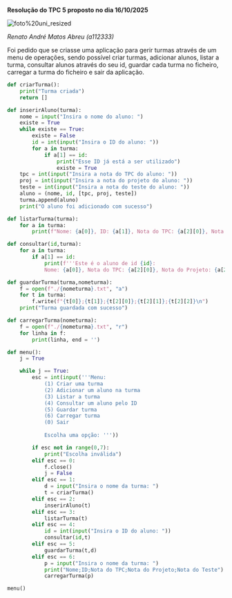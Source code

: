 **Resolução do TPC 5 proposto no dia 16/10/2025**

![foto%20uni_resized](https://github.com/user-attachments/assets/8d5bd67c-d7d0-468e-9623-002e6451df77)

*Renato André Matos Abreu (a112333)*

Foi pedido que se criasse uma aplicação para gerir turmas através de um menu de operações, sendo possível criar turmas, adicionar alunos, listar a turma, consultar alunos através do seu id, guardar cada turma no ficheiro, carregar a turma do ficheiro e sair da aplicação.

```python
def criarTurma():
    print("Turma criada")
    return []

def inserirAluno(turma):
    nome = input("Insira o nome do aluno: ")
    existe = True
    while existe == True:
        existe = False
        id = int(input("Insira o ID do aluno: "))
        for a in turma:
            if a[1] == id:
                print("Esse ID já está a ser utilizado")
                existe = True
    tpc = int(input("Insira a nota do TPC do aluno: "))
    proj = int(input("Insira a nota do projeto do aluno: "))
    teste = int(input("Insira a nota do teste do aluno: "))
    aluno = (nome, id, [tpc, proj, teste])
    turma.append(aluno)
    print("O aluno foi adicionado com sucesso")

def listarTurma(turma):
    for a in turma:
        print(f"Nome: {a[0]}, ID: {a[1]}, Nota do TPC: {a[2][0]}, Nota do Projeto: {a[2][1]}, Nota do Teste: {a[2][2]}")

def consultar(id,turma):
    for a in turma:
        if a[1] == id:
            print(f'''Este é o aluno de id {id}: 
            Nome: {a[0]}, Nota do TPC: {a[2][0]}, Nota do Projeto: {a[2][1]}, Nota do Teste: {a[2][2]}''')

def guardarTurma(turma,nometurma):
    f = open(f"./{nometurma}.txt", "a")
    for t in turma:
        f.write(f"{t[0]};{t[1]};{t[2][0]};{t[2][1]};{t[2][2]}\n")
    print("Turma guardada com sucesso")

def carregarTurma(nometurma):
    f = open(f"./{nometurma}.txt", "r")
    for linha in f:
        print(linha, end = '')

def menu():
    j = True

    while j == True:
        esc = int(input('''Menu:
            (1) Criar uma turma
            (2) Adicionar um aluno na turma
            (3) Listar a turma
            (4) Consultar um aluno pelo ID
            (5) Guardar turma
            (6) Carregar turma
            (0) Sair
                    
            Escolha uma opção: '''))

        if esc not in range(0,7):
            print("Escolha inválida")
        elif esc == 0:
            f.close()
            j = False
        elif esc == 1:
            d = input("Insira o nome da turma: ")
            t = criarTurma()
        elif esc == 2:
            inserirAluno(t)
        elif esc == 3:
            listarTurma(t)
        elif esc == 4:
            id = int(input("Insira o ID do aluno: "))
            consultar(id,t)
        elif esc == 5:
            guardarTurma(t,d)
        elif esc == 6:
            p = input("Insira o nome da turma: ")
            print("Nome;ID;Nota do TPC;Nota do Projeto;Nota do Teste")
            carregarTurma(p)

menu()
```

